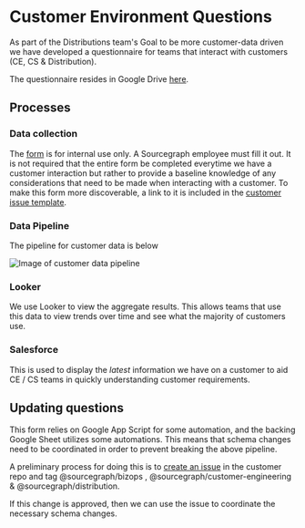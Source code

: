 # Customer Environment Questions

As part of the Distributions team's Goal to be more customer-data driven we have
developed a questionnaire for teams that interact with customers (CE, CS & Distribution).

The questionnaire resides in Google Drive [here](https://docs.google.com/forms/d/1GXDrbVTnKf9rbaY-0tYSy3BsufKXfQZJf7GbxLl1KKA/edit?usp=sharing).


## Processes

### Data collection

The [form](https://docs.google.com/forms/d/1GXDrbVTnKf9rbaY-0tYSy3BsufKXfQZJf7GbxLl1KKA/edit?usp=sharing)
is for internal use only. A Sourcegraph employee must fill it out. It is not
required that the entire form be completed everytime we have a customer interaction
but rather to provide a baseline knowledge of any considerations that need to be
made when interacting with a customer. To make this form more discoverable, a 
link to it is included in the [customer issue template](https://github.com/sourcegraph/customer/blob/master/.github/ISSUE_TEMPLATE/customer-issue.md).

### Data Pipeline

The pipeline for customer data is below

![Image of customer data pipeline](https://sourcegraphstatic.com/customer_env_pipeline.png)


###  Looker 

We use Looker to view the aggregate results. This allows teams that use this data
to view trends over time and see what the majority of customers use.

### Salesforce

This is used to display the _latest_ information we have on a customer to aid 
CE / CS teams in quickly understanding customer requirements.

## Updating questions

This form relies on Google App Script for some automation, and the backing Google
Sheet utilizes some automations. This means that schema changes need to be coordinated
in order to prevent breaking the above pipeline. 

A preliminary process for doing this is to [create an issue](https://github.com/sourcegraph/customer/issues/new/choose) 
in the customer repo and tag @sourcegraph/bizops , @sourcegraph/customer-engineering 
& @sourcegraph/distribution.

If this change is approved, then we can use the issue to coordinate the necessary 
schema changes.




